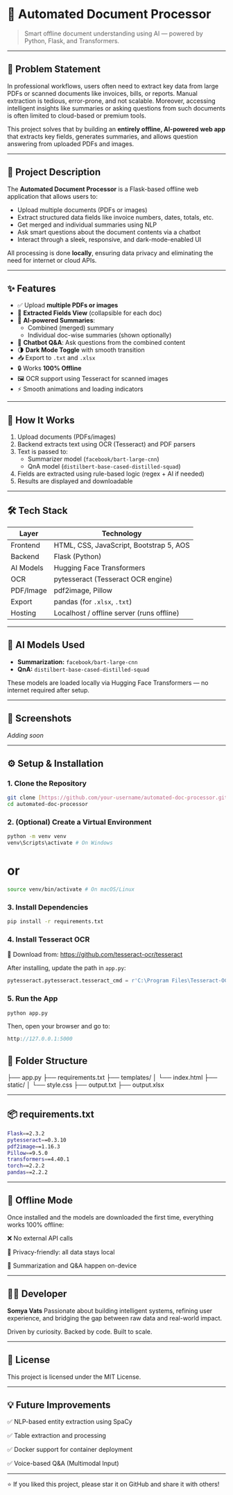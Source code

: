 # 📄 Automated Document Processor

> Smart offline document understanding using AI — powered by Python, Flask, and Transformers.

---

## 🧩 Problem Statement

In professional workflows, users often need to extract key data from large PDFs or scanned documents like invoices, bills, or reports. Manual extraction is tedious, error-prone, and not scalable. Moreover, accessing intelligent insights like summaries or asking questions from such documents is often limited to cloud-based or premium tools.

This project solves that by building an **entirely offline, AI-powered web app** that extracts key fields, generates summaries, and allows question answering from uploaded PDFs and images.

---

## 📝 Project Description

The **Automated Document Processor** is a Flask-based offline web application that allows users to:

- Upload multiple documents (PDFs or images)
- Extract structured data fields like invoice numbers, dates, totals, etc.
- Get merged and individual summaries using NLP
- Ask smart questions about the document contents via a chatbot
- Interact through a sleek, responsive, and dark-mode-enabled UI

All processing is done **locally**, ensuring data privacy and eliminating the need for internet or cloud APIs.

---

## ✨ Features

- ✅ Upload **multiple PDFs or images**
- 📄 **Extracted Fields View** (collapsible for each doc)
- 🧠 **AI-powered Summaries**:
  - Combined (merged) summary
  - Individual doc-wise summaries (shown optionally)
- 💬 **Chatbot Q&A**: Ask questions from the combined content
- 🌗 **Dark Mode Toggle** with smooth transition
- 📥 Export to `.txt` and `.xlsx`
- 🔒 Works **100% Offline**
- 🖼️ OCR support using Tesseract for scanned images
- ⚡ Smooth animations and loading indicators

---

## 🚀 How It Works

1. Upload documents (PDFs/images)
2. Backend extracts text using OCR (Tesseract) and PDF parsers
3. Text is passed to:
   - Summarizer model (`facebook/bart-large-cnn`)
   - QnA model (`distilbert-base-cased-distilled-squad`)
4. Fields are extracted using rule-based logic (regex + AI if needed)
5. Results are displayed and downloadable

---

## 🛠 Tech Stack

| Layer       | Technology                                  |
|-------------|---------------------------------------------|
| Frontend    | HTML, CSS, JavaScript, Bootstrap 5, AOS     |
| Backend     | Flask (Python)                              |
| AI Models   | Hugging Face Transformers                   |
| OCR         | pytesseract (Tesseract OCR engine)          |
| PDF/Image   | pdf2image, Pillow                           |
| Export      | pandas (for `.xlsx`, `.txt`)                |
| Hosting     | Localhost / offline server (runs offline)   |

---

## 🧠 AI Models Used

- **Summarization:** `facebook/bart-large-cnn`
- **QnA:** `distilbert-base-cased-distilled-squad`

These models are loaded locally via Hugging Face Transformers — no internet required after setup.

---

## 🧪 Screenshots

_Adding soon_

---

## ⚙️ Setup & Installation

### 1. Clone the Repository

```bash
git clone [https://github.com/your-username/automated-doc-processor.git](https://github.com/your-username/automated-doc-processor.git)
cd automated-doc-processor
```


### 2. (Optional) Create a Virtual Environment

```bash
python -m venv venv
venv\Scripts\activate # On Windows
```

# or
```bash
source venv/bin/activate # On macOS/Linux
```

### 3. Install Dependencies

```bash
pip install -r requirements.txt
```

### 4. Install Tesseract OCR

🔗 Download from: https://github.com/tesseract-ocr/tesseract

After installing, update the path in `app.py`:

```python
pytesseract.pytesseract.tesseract_cmd = r'C:\Program Files\Tesseract-OCR\tesseract.exe'
```

### 5. Run the App

```bash
python app.py
```

Then, open your browser and go to:
```cpp
http://127.0.0.1:5000
```


## 📁 Folder Structure
├── app.py
├── requirements.txt
├── templates/
│   └── index.html
├── static/
│   └── style.css
├── output.txt
├── output.xlsx


---

## 📦 requirements.txt
```bash
Flask==2.3.2
pytesseract==0.3.10
pdf2image==1.16.3
Pillow==9.5.0
transformers==4.40.1
torch==2.2.2
pandas==2.2.2
```

---

## 🔐 Offline Mode

Once installed and the models are downloaded the first time, everything works 100% offline:

❌ No external API calls

🔐 Privacy-friendly: all data stays local

🧠 Summarization and Q&A happen on-device

---

## 👨‍💻 Developer

**Somya Vats**
Passionate about building intelligent systems, refining user experience, and bridging the gap between raw data and real-world impact.  

Driven by curiosity. Backed by code. Built to scale.

---

## 📄 License

This project is licensed under the MIT License.

---

## 💡 Future Improvements

✅ NLP-based entity extraction using SpaCy

✅ Table extraction and processing

✅ Docker support for container deployment

✅ Voice-based Q&A (Multimodal Input)

---

⭐ If you liked this project, please star it on GitHub and share it with others!



